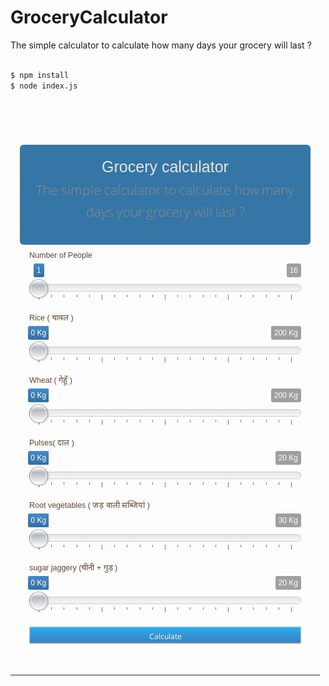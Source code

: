 # GroceryCalculator
The simple calculator to calculate how many days your grocery will last ?

```sh

$ npm install
$ node index.js

```

![Screenshot](screen-shot.jpg)
